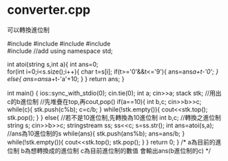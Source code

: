 # converter.cpp
可以轉換進位制


#include<iostream> 
#include<stack>
#include<string>
#include<cmath>  
#include<sstream> //add
using namespace std;
  
int atoi(string s,int a){
	int ans=0;	
	for(int i=0;i<s.size();i++){
		char t=s[i];
		if(t>='0'&&t<='9'){
			ans=ans*a+t-'0';
		}
		else{
			ans=ans*a+t-'a'+10;
		}
	}
	return ans;
}

int main() {
	ios::sync_with_stdio(0);
	cin.tie(0);
	int a;
	cin>>a;
	stack<int> stk; //用出c的b進位制
					        //先堆疊在top,再cout,pop() 
	if(a==10){
		int b,c;
		cin>>b>>c;
		while(c){
			stk.push(c%b);
			c=c/b;
		} 
		while(!stk.empty()){
			cout<<stk.top();
			stk.pop();
		}
	}
	else{          //若不是10進位制,先轉換為10進位制 
		int b,c;     //轉換之進位制 
		string s;
		cin>>b>>c;
		stringstream ss;
		ss<<c;
		s=ss.str();
		int ans=atoi(s,a); //ans為10進位制的s
		while(ans){
			stk.push(ans%b);
			ans=ans/b;
		} 
		while(!stk.empty()){
			cout<<stk.top();
			stk.pop();
		}
	}
	return 0;
}
/*
  a為目前的進位制
  b為想轉換成的進位制
  c為目前進位制的數值
  會輸出ans(b進位制的c)
*/
  
